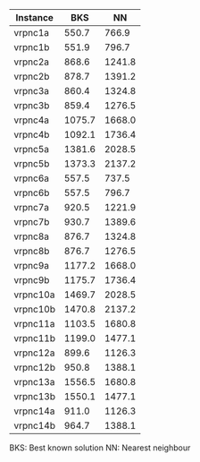 | Instance | BKS    | NN     |
| -------- | ------ | ------ |
| vrpnc1a  | 550.7  | 766.9  |
| vrpnc1b  | 551.9  | 796.7  |
| vrpnc2a  | 868.6  | 1241.8 |
| vrpnc2b  | 878.7  | 1391.2 |
| vrpnc3a  | 860.4  | 1324.8 |
| vrpnc3b  | 859.4  | 1276.5 |
| vrpnc4a  | 1075.7 | 1668.0 |
| vrpnc4b  | 1092.1 | 1736.4 |
| vrpnc5a  | 1381.6 | 2028.5 |
| vrpnc5b  | 1373.3 | 2137.2 |
| vrpnc6a  | 557.5  | 737.5  |
| vrpnc6b  | 557.5  | 796.7  |
| vrpnc7a  | 920.5  | 1221.9 |
| vrpnc7b  | 930.7  | 1389.6 |
| vrpnc8a  | 876.7  | 1324.8 |
| vrpnc8b  | 876.7  | 1276.5 |
| vrpnc9a  | 1177.2 | 1668.0 |
| vrpnc9b  | 1175.7 | 1736.4 |
| vrpnc10a | 1469.7 | 2028.5 |
| vrpnc10b | 1470.8 | 2137.2 |
| vrpnc11a | 1103.5 | 1680.8 |
| vrpnc11b | 1199.0 | 1477.1 |
| vrpnc12a | 899.6  | 1126.3 |
| vrpnc12b | 950.8  | 1388.1 |
| vrpnc13a | 1556.5 | 1680.8 |
| vrpnc13b | 1550.1 | 1477.1 |
| vrpnc14a | 911.0  | 1126.3 |
| vrpnc14b | 964.7  | 1388.1 |

BKS: Best known solution
NN: Nearest neighbour